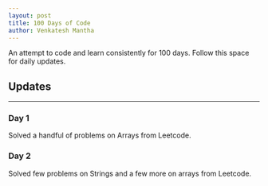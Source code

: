 ```yaml
--- 
layout: post
title: 100 Days of Code
author: Venkatesh Mantha
---
```


An attempt to code and learn consistently for 100 days. Follow this space for daily updates.

## Updates 
-----
### Day 1

Solved a handful of problems on Arrays from Leetcode.

### Day 2

Solved few problems on Strings and a few more on arrays from Leetcode.
